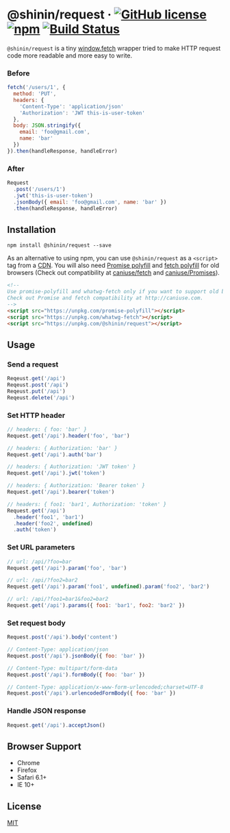 # @shinin/request · [![GitHub license](https://img.shields.io/badge/license-MIT-blue.svg)](https://github.com/shiningjason/request/blob/master/LICENSE) [![npm](https://img.shields.io/npm/v/@shinin/request.svg)](https://www.npmjs.com/package/@shinin/request) [![Build Status](https://travis-ci.org/shiningjason/request.svg?branch=master)](https://travis-ci.org/shiningjason/request)

`@shinin/request` is a tiny [window.fetch](https://fetch.spec.whatwg.org/) wrapper tried to make HTTP request code more readable and more easy to write.

### Before

```js
fetch('/users/1', {
  method: 'PUT',
  headers: {
    'Content-Type': 'application/json'
    'Authorization': 'JWT this-is-user-token'
  },
  body: JSON.stringify({
    email: 'foo@gmail.com',
    name: 'bar'
  })
}).then(handleResponse, handleError)
```

### After

```js
Request
  .post('/users/1')
  .jwt('this-is-user-token')
  .jsonBody({ email: 'foo@gmail.com', name: 'bar' })
  .then(handleResponse, handleError)
```

## Installation
```
npm install @shinin/request --save
```

As an alternative to using npm, you can use `@shinin/request` as a `<script>` tag from a [CDN](https://unpkg.com/@shinin/request). You will also need [Promise polyfill](https://github.com/taylorhakes/promise-polyfill) and [fetch polyfill](https://github.com/github/fetch) for old browsers (Check out compatibility at [caniuse/fetch](https://caniuse.com/#search=fetch) and [caniuse/Promises](https://caniuse.com/#feat=promises)).

```html
<!--
Use promise-polyfill and whatwg-fetch only if you want to support old browsers.
Check out Promise and fetch compatibility at http://caniuse.com.
-->
<script src="https://unpkg.com/promise-polyfill"></script>
<script src="https://unpkg.com/whatwg-fetch"></script>
<script src="https://unpkg.com/@shinin/request"></script>
```

## Usage

### Send a request
```js
Reqeust.get('/api')
Reqeust.post('/api')
Reqeust.put('/api')
Reqeust.delete('/api')
```

### Set HTTP header
```js
// headers: { foo: 'bar' }
Request.get('/api').header('foo', 'bar')

// headers: { Authorization: 'bar' }
Request.get('/api').auth('bar')

// headers: { Authorization: 'JWT token' }
Request.get('/api').jwt('token')

// headers: { Authorization: 'Bearer token' }
Request.get('/api').bearer('token')

// headers: { foo1: 'bar1', Authorization: 'token' }
Request.get('/api')
  .header('foo1', 'bar1')
  .header('foo2', undefined)
  .auth('token')
```

### Set URL parameters

```js
// url: /api/?foo=bar
Request.get('/api').param('foo', 'bar')

// url: /api/?foo2=bar2
Request.get('/api').param('foo1', undefined).param('foo2', 'bar2')

// url: /api/?foo1=bar1&foo2=bar2
Request.get('/api').params({ foo1: 'bar1', foo2: 'bar2' })
```

### Set request body

```js
Request.post('/api').body('content')

// Content-Type: application/json
Request.post('/api').jsonBody({ foo: 'bar' })

// Content-Type: multipart/form-data
Request.post('/api').formBody({ foo: 'bar' })

// Content-Type: application/x-www-form-urlencoded;charset=UTF-8
Request.post('/api').urlencodedFormBody({ foo: 'bar' })
```

### Handle JSON response

```js
Request.get('/api').acceptJson()
```

## Browser Support

- Chrome
- Firefox
- Safari 6.1+
- IE 10+

## License

[MIT](https://github.com/shiningjason/request/blob/master/LICENSE)
